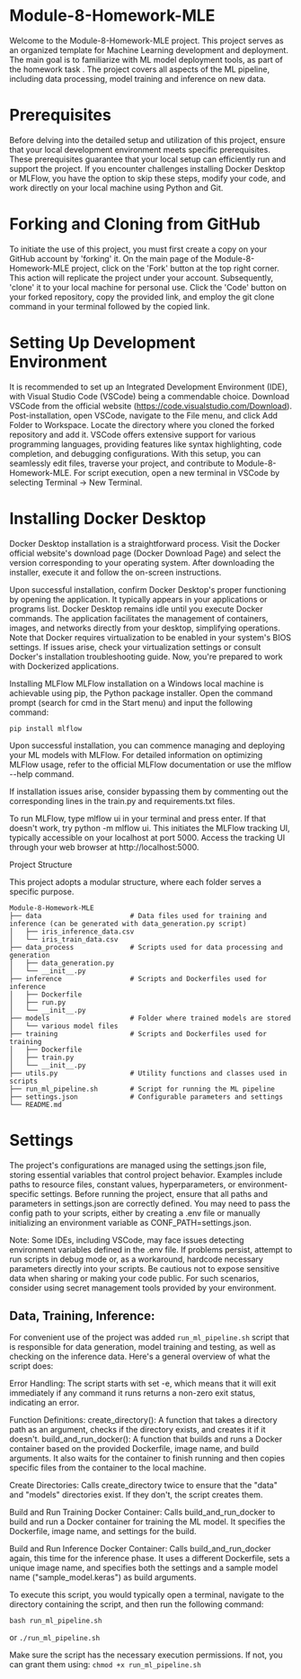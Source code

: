 # Module-8-Homework-MLE

Welcome to the Module-8-Homework-MLE project. This project serves as an organized template for Machine Learning development and deployment. The main goal is to familiarize with ML model deployment tools, as part of the homework task . The project covers all aspects of the ML pipeline, including data processing, model training and inference on new data.

# Prerequisites

Before delving into the detailed setup and utilization of this project, ensure that your local development environment meets specific prerequisites. These prerequisites guarantee that your local setup can efficiently run and support the project. If you encounter challenges installing Docker Desktop or MLFlow, you have the option to skip these steps, modify your code, and work directly on your local machine using Python and Git.

# Forking and Cloning from GitHub
To initiate the use of this project, you must first create a copy on your GitHub account by 'forking' it. On the main page of the Module-8-Homework-MLE project, click on the 'Fork' button at the top right corner. This action will replicate the project under your account. Subsequently, 'clone' it to your local machine for personal use. Click the 'Code' button on your forked repository, copy the provided link, and employ the git clone command in your terminal followed by the copied link.

# Setting Up Development Environment
It is recommended to set up an Integrated Development Environment (IDE), with Visual Studio Code (VSCode) being a commendable choice. Download VSCode from the official website (https://code.visualstudio.com/Download). Post-installation, open VSCode, navigate to the File menu, and click Add Folder to Workspace. Locate the directory where you cloned the forked repository and add it. VSCode offers extensive support for various programming languages, providing features like syntax highlighting, code completion, and debugging configurations. With this setup, you can seamlessly edit files, traverse your project, and contribute to Module-8-Homework-MLE. For script execution, open a new terminal in VSCode by selecting Terminal -> New Terminal.

# Installing Docker Desktop
Docker Desktop installation is a straightforward process. Visit the Docker official website's download page (Docker Download Page) and select the version corresponding to your operating system. After downloading the installer, execute it and follow the on-screen instructions.

Upon successful installation, confirm Docker Desktop's proper functioning by opening the application. It typically appears in your applications or programs list. Docker Desktop remains idle until you execute Docker commands. The application facilitates the management of containers, images, and networks directly from your desktop, simplifying operations. Note that Docker requires virtualization to be enabled in your system's BIOS settings. If issues arise, check your virtualization settings or consult Docker's installation troubleshooting guide. Now, you're prepared to work with Dockerized applications.

Installing MLFlow 
MLFlow installation on a Windows local machine is achievable using pip, the Python package installer. Open the command prompt (search for cmd in the Start menu) and input the following command:

`pip install mlflow`

Upon successful installation, you can commence managing and deploying your ML models with MLFlow. For detailed information on optimizing MLFlow usage, refer to the official MLFlow documentation or use the mlflow --help command.

If installation issues arise, consider bypassing them by commenting out the corresponding lines in the train.py and requirements.txt files.

To run MLFlow, type mlflow ui in your terminal and press enter. If that doesn't work, try python -m mlflow ui. This initiates the MLFlow tracking UI, typically accessible on your localhost at port 5000. Access the tracking UI through your web browser at http://localhost:5000.

Project Structure

This project adopts a modular structure, where each folder serves a specific purpose.

```
Module-8-Homework-MLE
├── data                      # Data files used for training and inference (can be generated with data_generation.py script)
│   ├── iris_inference_data.csv
│   └── iris_train_data.csv
├── data_process              # Scripts used for data processing and generation
│   ├── data_generation.py
│   └── __init__.py           
├── inference                 # Scripts and Dockerfiles used for inference
│   ├── Dockerfile
│   ├── run.py
│   └── __init__.py
├── models                    # Folder where trained models are stored
│   └── various model files
├── training                  # Scripts and Dockerfiles used for training
│   ├── Dockerfile
│   ├── train.py
│   └── __init__.py
├── utils.py                  # Utility functions and classes used in scripts
├── run_ml_pipeline.sh        # Script for running the ML pipeline
├── settings.json             # Configurable parameters and settings
└── README.md

```
# Settings

The project's configurations are managed using the settings.json file, storing essential variables that control project behavior. Examples include paths to resource files, constant values, hyperparameters, or environment-specific settings. Before running the project, ensure that all paths and parameters in settings.json are correctly defined. You may need to pass the config path to your scripts, either by creating a .env file or manually initializing an environment variable as CONF_PATH=settings.json.

Note: Some IDEs, including VSCode, may face issues detecting environment variables defined in the .env file. If problems persist, attempt to run scripts in debug mode or, as a workaround, hardcode necessary parameters directly into your scripts. Be cautious not to expose sensitive data when sharing or making your code public. For such scenarios, consider using secret management tools provided by your environment.

## Data, Training,  Inference:
For convenient use of the project was added `run_ml_pipeline.sh` script that is responsible for data generation, model training and testing, as well as checking on the inference data.
Here's a general overview of what the script does:

Error Handling:
The script starts with set -e, which means that it will exit immediately if any command it runs returns a non-zero exit status, indicating an error.

Function Definitions:
create_directory(): A function that takes a directory path as an argument, checks if the directory exists, and creates it if it doesn't.
build_and_run_docker(): A function that builds and runs a Docker container based on the provided Dockerfile, image name, and build arguments. It also waits for the container to finish running and then copies specific files from the container to the local machine.

Create Directories:
Calls create_directory twice to ensure that the "data" and "models" directories exist. If they don't, the script creates them.

Build and Run Training Docker Container:
Calls build_and_run_docker to build and run a Docker container for training the ML model. It specifies the Dockerfile, image name, and settings for the build.

Build and Run Inference Docker Container:
Calls build_and_run_docker again, this time for the inference phase. It uses a different Dockerfile, sets a unique image name, and specifies both the settings and a sample model name ("sample_model.keras") as build arguments.

To execute this script, you would typically open a terminal, navigate to the directory containing the script, and then run the following command:

`bash run_ml_pipeline.sh`

or
`./run_ml_pipeline.sh` 

Make sure the script has the necessary execution permissions. If not, you can grant them using:
`chmod +x run_ml_pipeline.sh`